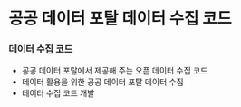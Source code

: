 # 공공 데이터 포탈 데이터 수집 코드

### 데이터 수집 코드
- 공공 데이터 포탈에서 제공해 주는 오픈 데이터 수집 코드
- 데이터 활용을 위한 공공 데이터 포탈 데이터 수집
- 데이터 수집 코드 개발
